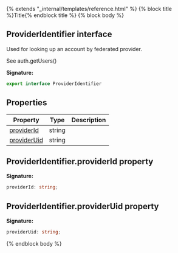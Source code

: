 {% extends "_internal/templates/reference.html" %}
{% block title %}Title{% endblock title %}
{% block body %}

## ProviderIdentifier interface

Used for looking up an account by federated provider.

See auth.getUsers()

<b>Signature:</b>

```typescript
export interface ProviderIdentifier 
```

## Properties

|  Property | Type | Description |
|  --- | --- | --- |
|  [providerId](./firebase-admin_auth.provideridentifier.md#provideridentifierproviderid_property) | string |  |
|  [providerUid](./firebase-admin_auth.provideridentifier.md#provideridentifierprovideruid_property) | string |  |

## ProviderIdentifier.providerId property

<b>Signature:</b>

```typescript
providerId: string;
```

## ProviderIdentifier.providerUid property

<b>Signature:</b>

```typescript
providerUid: string;
```
{% endblock body %}
